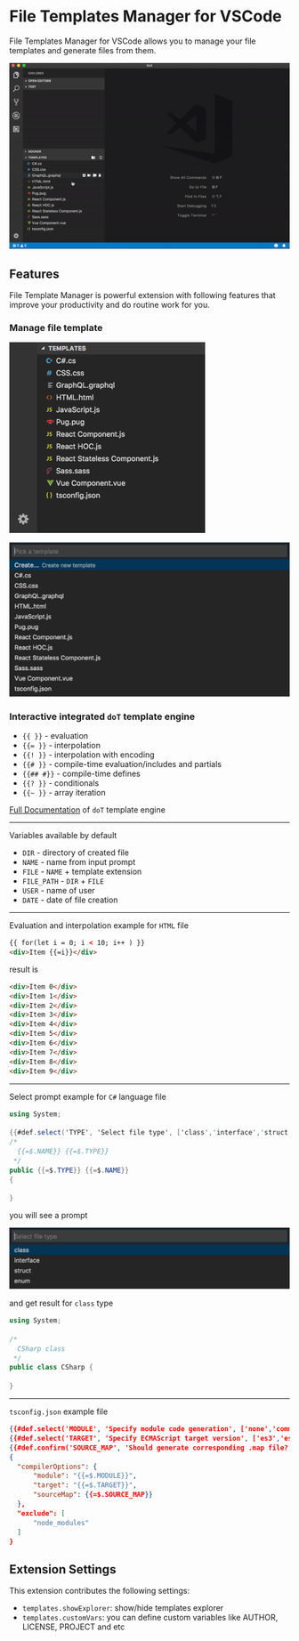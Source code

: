 # File Templates Manager for VSCode

File Templates Manager for VSCode allows you to manage your file templates and generate files from them.

![Screen Cast][screen-cast]

## Features

File Template Manager is powerful extension with following features that improve your productivity and do routine work for you.

### Manage file template

![Explorer][explorer]

![Template Picker][template-picker]

### Interactive integrated `doT` template engine

* `{{ }}` - evaluation
* `{{= }}` - interpolation
* `{{! }}` - interpolation with encoding
* `{{# }}` - compile-time evaluation/includes and partials
* `{{## #}}` - compile-time defines
* `{{? }}` - conditionals
* `{{~ }}` - array iteration

[Full Documentation](http://olado.github.io/doT/index.html) of `doT` template engine

---
Variables available by default

  - `DIR` - directory of created file
  - `NAME` - name from input prompt
  - `FILE` - `NAME` + template extension
  - `FILE_PATH` - `DIR` + `FILE`
  - `USER` - name of user
  - `DATE` - date of file creation
---

Evaluation and interpolation example for `HTML` file

```html
{{ for(let i = 0; i < 10; i++ ) }}
<div>Item {{=i}}</div>
```

result is

```html
<div>Item 0</div>
<div>Item 1</div>
<div>Item 2</div>
<div>Item 3</div>
<div>Item 4</div>
<div>Item 5</div>
<div>Item 6</div>
<div>Item 7</div>
<div>Item 8</div>
<div>Item 9</div>
```

---

Select prompt example for `C#` language file

```cs
using System;

{{#def.select('TYPE', 'Select file type', ['class','interface','struct','enum'])}}
/*
  {{=$.NAME}} {{=$.TYPE}}
 */
public {{=$.TYPE}} {{=$.NAME}}
{

}
```

you will see a prompt

![Select value][type-selector]

and get result for `class` type

```cs
using System;

/*
  CSharp class
 */
public class CSharp {

}
```

---

`tsconfig.json` example file

```json
{{#def.select('MODULE', 'Specify module code generation', ['none','commonjs','amd','system','umd','es6','es2015','esnext'])}}
{{#def.select('TARGET', 'Specify ECMAScript target version', ['es3','es6','es2016','es2017','esnext'])}}
{{#def.confirm('SOURCE_MAP', 'Should generate corresponding .map file?')}}
{
  "compilerOptions": {
      "module": "{{=$.MODULE}}",
      "target": "{{=$.TARGET}}",
      "sourceMap": {{=$.SOURCE_MAP}}
  },
  "exclude": [
      "node_modules"
  ]
}
```

## Extension Settings

This extension contributes the following settings:

* `templates.showExplorer`: show/hide templates explorer
* `templates.customVars`: you can define custom variables like AUTHOR, LICENSE, PROJECT and etc

[screen-cast]: https://github.com/3axap4eHko/file-templates-manager/raw/master/docs/screen-cast.gif 'File Templates Manager Screen Cast'
[explorer]: https://github.com/3axap4eHko/file-templates-manager/raw/master/docs/explorer.png 'File Templates Manager Explorer'
[template-picker]: https://github.com/3axap4eHko/file-templates-manager/raw/master/docs/template-picker.png 'File Templates Manager Picker'
[type-selector]: https://github.com/3axap4eHko/file-templates-manager/raw/master/docs/select-type.png 'File Templates Manager Selector'
